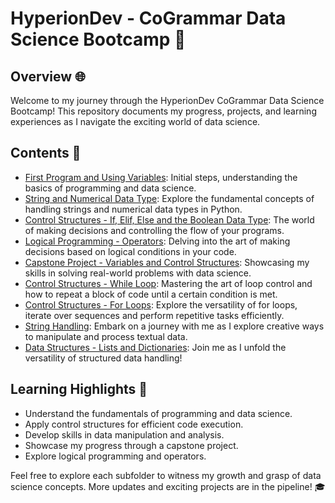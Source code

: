 # HyperionDev - CoGrammar Data Science Bootcamp 🚀

## Overview 🌐
Welcome to my journey through the HyperionDev CoGrammar Data Science Bootcamp! This repository documents my progress, projects, and learning experiences as I navigate the exciting world of data science.

## Contents 📂
- [First Program and Using Variables](First%20Program%20and%20Using%20Variables/): Initial steps, understanding the basics of programming and data science.
- [String and Numerical Data Type](String%20and%20Numerical%20Data%20Type/): Explore the fundamental concepts of handling strings and numerical data types in Python.
- [Control Structures - If, Elif, Else and the Boolean Data Type](Control%20Structures%20-%20If,%20Elif,%20Else%20and%20the%20Boolean%20Data%20Type/): The world of making decisions and controlling the flow of your programs.
- [Logical Programming - Operators](Logical%20Programming%20-%20Operators/): Delving into the art of making decisions based on logical conditions in your code.
- [Capstone Project - Variables and Control Structures](Capstone%20Project%20-%20Variables%20and%20Control%20Structures/): Showcasing my skills in solving real-world problems with data science.
- [Control Structures - While Loop](Control%20Structures%20-%20While%20Loop/): Mastering the art of loop control and how to repeat a block of code until a certain condition is met.
- [Control Structures - For Loops](Control%20Structures%20-%20For%20Loops/): Explore the versatility of for loops, iterate over sequences and perform repetitive tasks efficiently.
- [String Handling](String%20Handling/): Embark on a journey with me as I explore creative ways to manipulate and process textual data.
- [Data Structures - Lists and Dictionaries](Data%20Structures%20-%20Lists%20and%20Dictionaries/): Join me as I unfold the versatility of structured data handling!

## Learning Highlights 🚀
- Understand the fundamentals of programming and data science.
- Apply control structures for efficient code execution.
- Develop skills in data manipulation and analysis.
- Showcase my progress through a capstone project.
- Explore logical programming and operators.

Feel free to explore each subfolder to witness my growth and grasp of data science concepts. More updates and exciting projects are in the pipeline! 🎓
